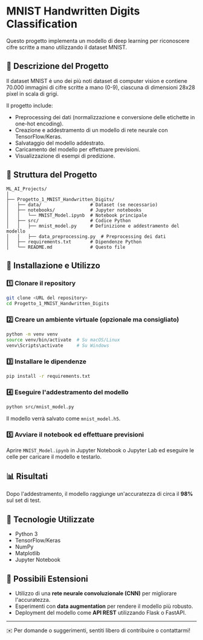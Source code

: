 # MNIST Handwritten Digits Classification

Questo progetto implementa un modello di deep learning per riconoscere cifre scritte a mano utilizzando il dataset MNIST.

## 📌 Descrizione del Progetto
Il dataset MNIST è uno dei più noti dataset di computer vision e contiene 70.000 immagini di cifre scritte a mano (0-9), ciascuna di dimensioni 28x28 pixel in scala di grigi.

Il progetto include:
- Preprocessing dei dati (normalizzazione e conversione delle etichette in one-hot encoding).
- Creazione e addestramento di un modello di rete neurale con TensorFlow/Keras.
- Salvataggio del modello addestrato.
- Caricamento del modello per effettuare previsioni.
- Visualizzazione di esempi di predizione.

## 📂 Struttura del Progetto
```
ML_AI_Projects/
│
├── Progetto_1_MNIST_Handwritten_Digits/
│   ├── data/                  # Dataset (se necessario)
│   ├── notebooks/             # Jupyter notebooks
│   │   └── MNIST_Model.ipynb  # Notebook principale
│   ├── src/                   # Codice Python
│   │   ├── mnist_model.py     # Definizione e addestramento del modello
│   │   ├── data_preprocessing.py  # Preprocessing dei dati
│   ├── requirements.txt       # Dipendenze Python
│   └── README.md              # Questo file
```

## 🚀 Installazione e Utilizzo
### 1️⃣ Clonare il repository
```bash
git clone <URL del repository>
cd Progetto_1_MNIST_Handwritten_Digits
```

### 2️⃣ Creare un ambiente virtuale (opzionale ma consigliato)
```bash
python -m venv venv
source venv/bin/activate  # Su macOS/Linux
venv\Scripts\activate     # Su Windows
```

### 3️⃣ Installare le dipendenze
```bash
pip install -r requirements.txt
```

### 4️⃣ Eseguire l'addestramento del modello
```bash
python src/mnist_model.py
```
Il modello verrà salvato come `mnist_model.h5`.

### 5️⃣ Avviare il notebook ed effettuare previsioni
Aprire `MNIST_Model.ipynb` in Jupyter Notebook o Jupyter Lab ed eseguire le celle per caricare il modello e testarlo.

## 📊 Risultati
Dopo l'addestramento, il modello raggiunge un'accuratezza di circa il **98%** sul set di test.

## 🔧 Tecnologie Utilizzate
- Python 3
- TensorFlow/Keras
- NumPy
- Matplotlib
- Jupyter Notebook

## 📌 Possibili Estensioni
- Utilizzo di una **rete neurale convoluzionale (CNN)** per migliorare l'accuratezza.
- Esperimenti con **data augmentation** per rendere il modello più robusto.
- Deployment del modello come **API REST** utilizzando Flask o FastAPI.

---

✉️ Per domande o suggerimenti, sentiti libero di contribuire o contattarmi!

